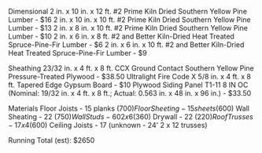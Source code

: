 Dimensional
2 in. x 10 in. x 12 ft. #2 Prime Kiln Dried Southern Yellow Pine Lumber - $16
2 in. x 10 in. x 10 ft. #2 Prime Kiln Dried Southern Yellow Pine Lumber - $13
2 in. x  8 in. x 10 ft. #2 Prime Kiln Dried Southern Yellow Pine Lumber - $10
2 in. x 6 in. x 8 ft. #2 and Better Kiln-Dried Heat Treated Spruce-Pine-Fir Lumber - $6
2 in. x 6 in. x 10 ft. #2 and Better Kiln-Dried Heat Treated Spruce-Pine-Fir Lumber - $9

Sheathing
23/32 in. x 4 ft. x 8 ft. CCX Ground Contact Southern Yellow Pine Pressure-Treated Plywood - $38.50
Ultralight Fire Code X 5/8 in. x 4 ft. x 8 ft. Tapered Edge Gypsum Board - $10
Plywood Siding Panel T1-11 8 IN OC (Nominal: 19/32 in. x 4 ft. x 8 ft.; Actual: 0.563 in. x 48 in. x 96 in.) - $33.50

Materials
Floor Joists - 15 planks ($700)
Floor Sheeting - 15 sheets ($600)
Wall Sheating - 22 ($750)
Wall Studs - 60 2x6 ($360)
Drywall - 22 ($220)
Roof Trusses - 17x4 ($600)
Ceiling Joists - 17 (unknown - 24' 2 x 12 trusses)

Running Total (est): $2650
